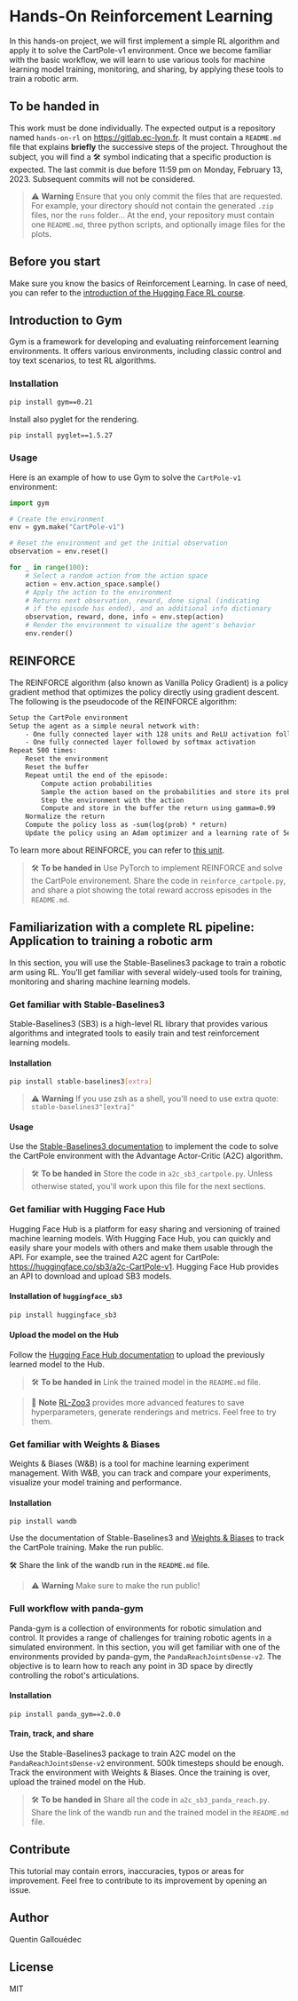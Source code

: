 # Hands-On Reinforcement Learning

In this hands-on project, we will first implement a simple RL algorithm and apply it to solve the CartPole-v1 environment. Once we become familiar with the basic workflow, we will learn to use various tools for machine learning model training, monitoring, and sharing, by applying these tools to train a robotic arm.

## To be handed in

This work must be done individually. The expected output is a repository named `hands-on-rl` on https://gitlab.ec-lyon.fr. It must contain a `README.md` file that explains **briefly** the successive steps of the project. Throughout the subject, you will find a 🛠 symbol indicating that a specific production is expected.
The last commit is due before 11:59 pm on Monday, February 13, 2023. Subsequent commits will not be considered.

> ⚠️ **Warning**
> Ensure that you only commit the files that are requested. For example, your directory should not contain the generated `.zip` files, nor the `runs` folder... At the end, your repository must contain one `README.md`, three python scripts, and optionally image files for the plots.

## Before you start

Make sure you know the basics of Reinforcement Learning. In case of need, you can refer to the [introduction of the Hugging Face RL course](https://huggingface.co/blog/deep-rl-intro).

## Introduction to Gym

Gym is a framework for developing and evaluating reinforcement learning environments. It offers various environments, including classic control and toy text scenarios, to test RL algorithms.

### Installation

```sh
pip install gym==0.21
```

Install also pyglet for the rendering.

```sh
pip install pyglet==1.5.27
```

### Usage

Here is an example of how to use Gym to solve the `CartPole-v1` environment:

```python
import gym

# Create the environment
env = gym.make("CartPole-v1")

# Reset the environment and get the initial observation
observation = env.reset()

for _ in range(100):
    # Select a random action from the action space
    action = env.action_space.sample()
    # Apply the action to the environment 
    # Returns next observation, reward, done signal (indicating
    # if the episode has ended), and an additional info dictionary
    observation, reward, done, info = env.step(action)
    # Render the environment to visualize the agent's behavior
    env.render() 
```

## REINFORCE

The REINFORCE algorithm (also known as Vanilla Policy Gradient) is a policy gradient method that optimizes the policy directly using gradient descent. The following is the pseudocode of the REINFORCE algorithm:

```txt
Setup the CartPole environment
Setup the agent as a simple neural network with:
    - One fully connected layer with 128 units and ReLU activation followed by a dropout layer
    - One fully connected layer followed by softmax activation
Repeat 500 times:
    Reset the environment
    Reset the buffer
    Repeat until the end of the episode:
        Compute action probabilities 
        Sample the action based on the probabilities and store its probability in the buffer 
        Step the environment with the action
        Compute and store in the buffer the return using gamma=0.99 
    Normalize the return
    Compute the policy loss as -sum(log(prob) * return)
    Update the policy using an Adam optimizer and a learning rate of 5e-3
```

To learn more about REINFORCE, you can refer to [this unit](https://huggingface.co/blog/deep-rl-pg).

> 🛠 **To be handed in**
> Use PyTorch to implement REINFORCE and solve the CartPole environement. Share the code in `reinforce_cartpole.py`, and share a plot showing the total reward accross episodes in the `README.md`.

## Familiarization with a complete RL pipeline: Application to training a robotic arm

In this section, you will use the Stable-Baselines3 package to train a robotic arm using RL. You'll get familiar with several widely-used tools for training, monitoring and sharing machine learning models.

### Get familiar with Stable-Baselines3

Stable-Baselines3 (SB3) is a high-level RL library that provides various algorithms and integrated tools to easily train and test reinforcement learning models.

#### Installation

```sh
pip install stable-baselines3[extra]
```

> ⚠️ **Warning**
> If you use zsh as a shell, you'll need to use extra quote: `stable-baselines3"[extra]"`

#### Usage

Use the [Stable-Baselines3 documentation](https://stable-baselines3.readthedocs.io/en/master/) to implement the code to solve the CartPole environment with the Advantage Actor-Critic (A2C) algorithm.


> 🛠 **To be handed in**
> Store the code in `a2c_sb3_cartpole.py`. Unless otherwise stated, you'll work upon this file for the next sections.

### Get familiar with Hugging Face Hub

Hugging Face Hub is a platform for easy sharing and versioning of trained machine learning models. With Hugging Face Hub, you can quickly and easily share your models with others and make them usable through the API. For example, see the trained A2C agent for CartPole: https://huggingface.co/sb3/a2c-CartPole-v1. Hugging Face Hub provides an API to download and upload SB3 models.

#### Installation of `huggingface_sb3`

```sh
pip install huggingface_sb3
```

#### Upload the model on the Hub

Follow the [Hugging Face Hub documentation](https://huggingface.co/docs/hub/index) to upload the previously learned model to the Hub.

> 🛠 **To be handed in**
> Link the trained model in the `README.md` file.

> 📝 **Note**
>  [RL-Zoo3](https://stable-baselines3.readthedocs.io/en/master/guide/rl_zoo.html) provides more advanced features to save hyperparameters, generate renderings and metrics. Feel free to try them.

### Get familiar with Weights & Biases

Weights & Biases (W&B) is a tool for machine learning experiment management. With W&B, you can track and compare your experiments, visualize your model training and performance.

#### Installation

```shell
pip install wandb
```

Use the documentation of Stable-Baselines3 and [Weights & Biases](https://docs.wandb.ai) to track the CartPole training. Make the run public.

🛠 Share the link of the wandb run in the `README.md` file.

> ⚠️ **Warning**
> Make sure to make the run public!

### Full workflow with panda-gym

Panda-gym is a collection of environments for robotic simulation and control. It provides a range of challenges for training robotic agents in a simulated environment. In this section, you will get familiar with one of the environments provided by panda-gym, the `PandaReachJointsDense-v2`. The objective is to learn how to reach any point in 3D space by directly controlling the robot's articulations.

#### Installation

```shell
pip install panda_gym==2.0.0
```

#### Train, track, and share

Use the Stable-Baselines3 package to train A2C model on the `PandaReachJointsDense-v2` environment. 500k timesteps should be enough. Track the environment with Weights & Biases. Once the training is over, upload the trained model on the Hub.

> 🛠 **To be handed in**
> Share all the code in `a2c_sb3_panda_reach.py`. Share the link of the wandb run and the trained model in the `README.md` file.

## Contribute

This tutorial may contain errors, inaccuracies, typos or areas for improvement. Feel free to contribute to its improvement by opening an issue.

## Author

Quentin Gallouédec

## License

MIT
